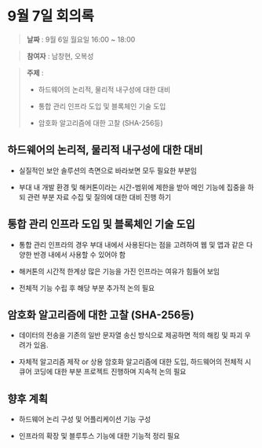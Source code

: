 # 9월 7일 회의록

> **날짜** : 9월 6일 월요일 16:00 ~ 18:00

> **참여자** : 남창현, 오복성

> **주제** :
>
> - 하드웨어의 논리적, 물리적 내구성에 대한 대비
>
> - 통합 관리 인프라 도입 및 블록체인 기술 도입
>
> - 암호화 알고리즘에 대한 고찰 (SHA-256등)

## 하드웨어의 논리적, 물리적 내구성에 대한 대비

- 실질적인 보안 솔루션의 측면으로 바라보면 모두 필요한 부분임

- 부대 내 개발 환경 및 해커톤이라는 시간-범위에 제한을 받아 메인 기능에 집중을 하되 관련 부분 자료 수집 및 질의에 대한 대비 진행 하기

## 통합 관리 인프라 도입 및 블록체인 기술 도입

- 통합 관리 인프라의 경우 부대 내에서 사용된다는 점을 고려하여 웹 및 앱과 같은 다양한 반경 내에서 사용할 수 있어야 함

- 해커톤의 시간적 한계상 많은 기능을 가진 인프라는 여유가 힘들어 보임

- 전체적 기능 수립 후 해당 부분 추가적 논의 필요

## 암호화 알고리즘에 대한 고찰 (SHA-256등)

- 데이터의 전송을 기존의 일반 문자열 송신 방식으로 제공하면 적의 해킹 및 파괴 우려가 있음.

- 자체적 알고리즘 제작 or 상용 암호화 알고리즘에 대한 도입, 하드웨어의 전체적 시큐어 코딩에 대한 부분 프로젝트 진행하며 지속적 논의 필요

## 향후 계획

- 하드웨어 논리 구성 및 어플리케이션 기능 구성

- 인프라의 확장 및 블루투스 기능에 대한 기능적 정리 필요
